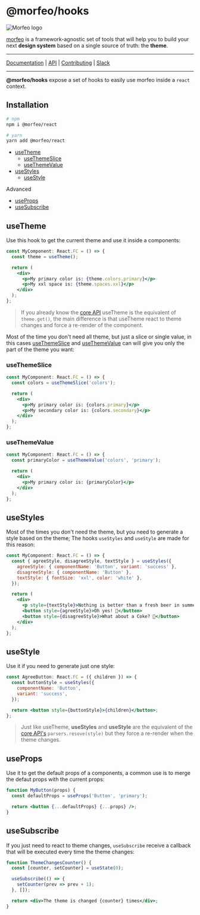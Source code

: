 # @morfeo/hooks

![Morfeo logo](https://morfeo.dev/img/morfeo.png)

[morfeo](https://morfeo.dev) is a framework-agnostic set of tools that will help you to build your next **design system** based on a single source of truth: the **theme**.

---

[Documentation](https://morfeo.dev) | [API](https://github.com/VLK-STUDIO/morfeo) | [Contributing](https://github.com/VLK-STUDIO/morfeo/blob/main/CONTRIBUTING.md) | [Slack](https://morfeo.slack.com)

---

**@morfeo/hooks** expose a set of hooks to easily use morfeo inside a `react` context.

## Installation

```bash
# npm
npm i @morfeo/react

# yarn
yarn add @morfeo/react
```

- [useTheme](#usetheme)
  - [useThemeSlice](#usethemeslice)
  - [useThemeValue](#usethemevalue)
- [useStyles](#usestyles)
  - [useStyle](#usestyle)

Advanced

- [useProps](#useprops)
- [useSubscribe](#usesubscribe)

## useTheme

Use this hook to get the current theme and use it inside a components:

```jsx
const MyComponent: React.FC = () => {
  const theme = useTheme();

  return (
    <div>
      <p>My primary color is: {theme.colors.primary}</p>
      <p>My xxl space is: {theme.spaces.xxl}</p>
    </div>
  );
};
```

> If you already know the [core API](./core) useTheme is the equivalent of `theme.get()`, the main difference is that useTheme react
> to theme changes and force a re-render of the component.

Most of the time you don't need all theme, but just a slice or single value, in this cases [useThemeSlice](#useThemeSlice) and [useThemeValue](#useThemeValue) can will give you only the part of the theme you want:

### useThemeSlice

```jsx
const MyComponent: React.FC = () => {
  const colors = useThemeSlice('colors');

  return (
    <div>
      <p>My primary color is: {colors.primary}</p>
      <p>My secondary color is: {colors.secondary}</p>
    </div>
  );
};
```

### useThemeValue

```jsx
const MyComponent: React.FC = () => {
  const primaryColor = useThemeValue('colors', 'primary');

  return (
    <div>
      <p>My primary color is: {primaryColor}</p>
    </div>
  );
};
```

## useStyles

Most of the times you don't need the theme, but you need to generate a style based on the theme; The hooks `useStyles` and `useStyle` are made for this reason:

```jsx
const MyComponent: React.FC = () => {
  const { agreeStyle, disagreeStyle, textStyle } = useStyles({
    agreeStyle: { componentName: 'Button', variant: 'success' },
    disagreeStyle: { componentName: 'Button' },
    textStyle: { fontSize: 'xxl', color: 'white' },
  });

  return (
    <div>
      <p style={textStyle}>Nothing is better than a fresh beer in summer 🍺</p>
      <button style={agreeStyle}>Oh yes! 🍻</button>
      <button style={disagreeStyle}>What about a Coke? 🥤</button>
    </div>
  );
};
```

## useStyle

Use it if you need to generate just one style:

```jsx
const AgreeButton: React.FC = ({ children }) => {
  const buttonStyle = useStyles({
    componentName: 'Button',
    variant: 'success',
  });

  return <button style={buttonStyle}>{children}</button>;
};
```

> Just like useTheme, **useStyles** and **useStyle** are the equivalent of the [core API's](./core) `parsers.resove(style)`
> but they force a re-render when the theme changes.

## useProps

Use it to get the default props of a components, a common use is to merge the defaut props with the current props:

```jsx
function MyButton(props) {
  const defaultProps = useProps('Button', 'primary');

  return <button {...defaultProps} {...props} />;
}
```

## useSubscribe

If you just need to react to theme changes, `useSubscribe` receive a callback that will be executed every time the theme changes:

```jsx
function ThemeChangesCounter() {
  const [counter, setCounter] = useState(0);

  useSubscribe(() => {
    setCounter(prev => prev + 1);
  }, []);

  return <div>The theme is changed {counter} times</div>;
}
```
